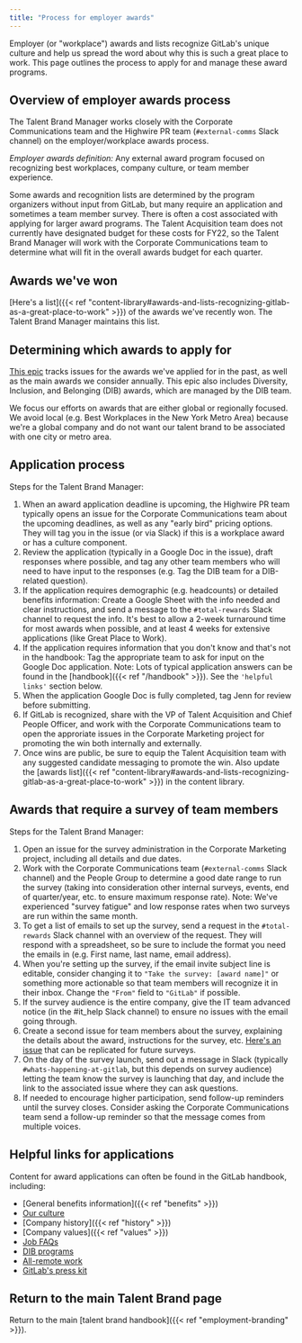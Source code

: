 ```yaml
---
title: "Process for employer awards"
---
```


Employer (or "workplace") awards and lists recognize GitLab's unique culture and help us spread the word about why this is such a great place to work. This page outlines the process to apply for and manage these award programs.

## Overview of employer awards process

The Talent Brand Manager works closely with the Corporate Communications team and the Highwire PR team (`#external-comms` Slack channel) on the employer/workplace awards process.

*Employer awards definition:* Any external award program focused on recognizing best workplaces, company culture, or team member experience.

Some awards and recognition lists are determined by the program organizers without input from GitLab, but many require an application and sometimes a team member survey. There is often a cost associated with applying for larger award programs. The Talent Acquisition team does not currently have designated budget for these costs for FY22, so the Talent Brand Manager will work with the Corporate Communications team to determine what will fit in the overall awards budget for each quarter.

## Awards we've won

[Here's a list]({{< ref "content-library#awards-and-lists-recognizing-gitlab-as-a-great-place-to-work" >}}) of the awards we've recently won. The Talent Brand Manager maintains this list.

## Determining which awards to apply for

[This epic](https://gitlab.com/groups/gitlab-com/marketing/-/epics/565) tracks issues for the awards we've applied for in the past, as well as the main awards we consider annually. This epic also includes Diversity, Inclusion, and Belonging (DIB) awards, which are managed by the DIB team.

We focus our efforts on awards that are either global or regionally focused. We avoid local (e.g. Best Workplaces in the New York Metro Area) because we're a global company and do not want our talent brand to be associated with one city or metro area.

## Application process

Steps for the Talent Brand Manager:

1. When an award application deadline is upcoming, the Highwire PR team typically opens an issue for the Corporate Communications team about the upcoming deadlines, as well as any "early bird" pricing options. They will tag you in the issue (or via Slack) if this is a workplace award or has a culture component.
1. Review the application (typically in a Google Doc in the issue), draft responses where possible, and tag any other team members who will need to have input to the responses (e.g. Tag the DIB team for a DIB-related question).
1. If the application requires demographic (e.g. headcounts) or detailed benefits information: Create a Google Sheet with the info needed and clear instructions, and send a message to the `#total-rewards` Slack channel to request the info. It's best to allow a 2-week turnaround time for most awards when possible, and at least 4 weeks for extensive applications (like Great Place to Work).
1. If the application requires information that you don't know and that's not in the handbook: Tag the appropriate team to ask for input on the Google Doc application. Note: Lots of typical application answers can be found in the [handbook]({{< ref "/handbook" >}}). See the `'helpful links'` section below.
1. When the application Google Doc is fully completed, tag Jenn for review before submitting.
1. If GitLab is recognized, share with the VP of Talent Acquisition and Chief People Officer, and work with the Corporate Communications team to open the approriate issues in the Corporate Marketing project for promoting the win both internally and externally.
1. Once wins are public, be sure to equip the Talent Acquisition team with any suggested candidate messaging to promote the win. Also update the [awards list]({{< ref "content-library#awards-and-lists-recognizing-gitlab-as-a-great-place-to-work" >}}) in the content library.

## Awards that require a survey of team members

Steps for the Talent Brand Manager:

1. Open an issue for the survey administration in the Corporate Marketing project, including all details and due dates.
1. Work with the Corporate Communications team (`#external-comms` Slack channel) and the People Group to determine a good date range to run the survey (taking into consideration other internal surveys, events, end of quarter/year, etc. to ensure maximum response rate). Note: We've experienced "survey fatigue" and low response rates when two surveys are run within the same month.
1. To get a list of emails to set up the survey, send a request in the `#total-rewards` Slack channel with an overview of the request. They will respond with a spreadsheet, so be sure to include the format you need the emails in (e.g. First name, last name, email address).
1. When you're setting up the survey, if the email invite subject line is editable, consider changing it to `"Take the survey: [award name]"` or something more actionable so that team members will recognize it in their inbox. Change the `"From"` field to `"GitLab"` if possible.
1. If the survey audience is the entire company, give the IT team advanced notice (in the #it_help Slack channel) to ensure no issues with the email going through.
1. Create a second issue for team members about the survey, explaining the details about the award, instructions for the survey, etc. [Here's an issue](https://gitlab.com/gitlab-com/marketing/corporate_marketing/corporate-marketing/-/issues/4096) that can be replicated for future surveys.
1. On the day of the survey launch, send out a message in Slack (typically `#whats-happening-at-gitlab`, but this depends on survey audience) letting the team know the survey is launching that day, and include the link to the associated issue where they can ask questions.
1. If needed to encourage higher participation, send follow-up reminders until the survey closes. Consider asking the Corporate Communications team send a follow-up reminder so that the message comes from multiple voices.

## Helpful links for applications

Content for award applications can often be found in the GitLab handbook, including:

- [General benefits information]({{< ref "benefits" >}})
- [Our culture](/handbook/company/culture/)
- [Company history]({{< ref "history" >}})
- [Company values]({{< ref "values" >}})
- [Job FAQs](/handbook/hiring/candidate/faq/)
- [DIB programs](/handbook/company/culture/inclusion/)
- [All-remote work](/handbook/company/culture/all-remote/)
- [GitLab's press kit](https://about.gitlab.com/press/press-kit/)

## Return to the main Talent Brand page

Return to the main [talent brand handbook]({{< ref "employment-branding" >}}).
